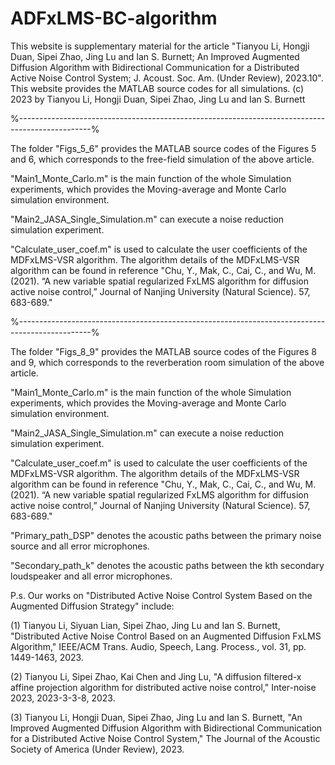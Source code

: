 # ADFxLMS-BC-algorithm
This website is supplementary material for the article "Tianyou Li, Hongji Duan, Sipei Zhao, Jing Lu and Ian S. Burnett; An Improved Augmented Diffusion Algorithm with Bidirectional Communication for a Distributed Active Noise Control System; J. Acoust. Soc. Am. (Under Review), 2023.10". This website provides the MATLAB source codes for all simulations. 
(c) 2023 by Tianyou Li, Hongji Duan, Sipei Zhao, Jing Lu and Ian S. Burnett

%------------------------------------------------------------------------------------------------%

The folder "Figs_5_6" provides the MATLAB source codes of the Figures 5 and 6, which corresponds to the free-field simulation of the above article.

"Main1_Monte_Carlo.m" is the main function of the whole Simulation experiments, which provides the Moving-average and Monte Carlo simulation environment.

"Main2_JASA_Single_Simulation.m" can execute a noise reduction simulation experiment.

"Calculate_user_coef.m" is used to calculate the user coefficients of the MDFxLMS-VSR algorithm. The algorithm details of the MDFxLMS-VSR algorithm can be found in reference "Chu, Y., Mak, C., Cai, C., and Wu, M. (2021). “A new variable spatial regularized FxLMS algorithm for diffusion active noise control,” Journal of Nanjing University (Natural Science). 57, 683-689." 

%------------------------------------------------------------------------------------------------%

The folder "Figs_8_9" provides the MATLAB source codes of the Figures 8 and 9, which corresponds to the reverberation room simulation of the above article.

"Main1_Monte_Carlo.m" is the main function of the whole Simulation experiments, which provides the Moving-average and Monte Carlo simulation environment.

"Main2_JASA_Single_Simulation.m" can execute a noise reduction simulation experiment.

"Calculate_user_coef.m" is used to calculate the user coefficients of the MDFxLMS-VSR algorithm. The algorithm details of the MDFxLMS-VSR algorithm can be found in reference "Chu, Y., Mak, C., Cai, C., and Wu, M. (2021). “A new variable spatial regularized FxLMS algorithm for diffusion active noise control,” Journal of Nanjing University (Natural Science). 57, 683-689."

"Primary_path_DSP" denotes the acoustic paths between the primary noise source and all error microphones. 

"Secondary_path_k" denotes the acoustic paths between the kth secondary loudspeaker and all error microphones.

P.s. Our works on "Distributed Active Noise Control System Based on the Augmented Diffusion Strategy" include:

(1) Tianyou Li, Siyuan Lian, Sipei Zhao, Jing Lu and Ian S. Burnett, "Distributed Active Noise Control Based on an Augmented Diffusion FxLMS Algorithm," IEEE/ACM Trans. Audio, Speech, Lang. Process., vol. 31, pp. 1449-1463, 2023.

(2) Tianyou Li, Sipei Zhao, Kai Chen and Jing Lu, "A diffusion filtered-x affine projection algorithm for distributed active noise control," Inter-noise 2023, 2023-3-3-8, 2023.

(3) Tianyou Li, Hongji Duan, Sipei Zhao, Jing Lu and Ian S. Burnett, "An Improved Augmented Diffusion Algorithm with Bidirectional Communication for a Distributed Active Noise Control System," The Journal of the Acoustic Society of America (Under Review), 2023.
